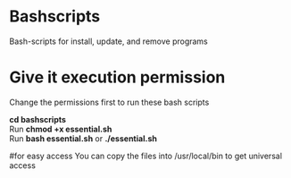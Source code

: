 # Bashscripts
Bash-scripts for install, update, and remove programs

# Give it execution permission <br/>
Change the permissions first to run these bash scripts <br/>

**cd bashscripts** <br/>
Run **chmod +x essential.sh** <br/>
Run **bash essential.sh** or **./essential.sh** <br/>

#for easy access
You can copy the files into /usr/local/bin to get universal access 

